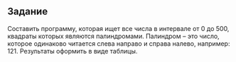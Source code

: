 ## Задание

Составить программу, которая ищет все числа в интервале от 0 до 500, квадраты которых являются палиндромами. Палиндром – это число, которое одинаково читается слева направо и справа налево, например: 121. Результаты оформить в виде таблицы.